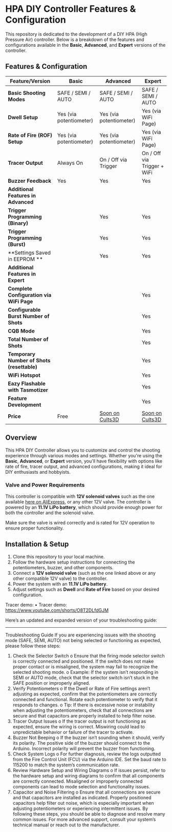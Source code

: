 # HPA DIY Controller Features & Configuration

This repository is dedicated to the development of a DIY HPA (High Pressure Air) controller. Below is a breakdown of the features and configurations available in the **Basic**, **Advanced**, and **Expert** versions of the controller.

## Features & Configuration

| **Feature/Version**                                   | **Basic**                           | **Advanced**                       | **Expert**                         |
|-------------------------------------------------------|-------------------------------------|------------------------------------|------------------------------------|
| **Basic Shooting Modes**                              | SAFE / SEMI / AUTO                  | SAFE / SEMI / AUTO                 | SAFE / SEMI / AUTO                 |
| **Dwell Setup**                                       | Yes (via potentiometer)             | Yes (via potentiometer)            | Yes (via WiFi Page)                |
| **Rate of Fire (ROF) Setup**                          | Yes (via potentiometer)             | Yes (via potentiometer)            | Yes (via WiFi Page)                |
| **Tracer Output**                                     | Always On                           | On / Off via Trigger               | On / Off via Trigger + WiFi       |
| **Buzzer Feedback**                                   | Yes                                 | Yes                                | Yes                                |
| **Additional Features in Advanced**                   |                                     |                                    |                                    |
| **Trigger Programming (Binary)**                      |                                     | Yes                                | Yes                                |
| **Trigger Programming (Burst)**                       |                                     | Yes                                | Yes                                |
| **Settings Saved in EEPROM **                         |                                     | Yes                                | Yes                                |
| **Additional Features in Expert**                     |                                     |                                    |                                    |
| **Complete Configuration via WiFi Page**              |                                     |                                    | Yes                                |
| **Configurable Burst Number of Shots**                |                                     |                                    | Yes                                |
| **CQB Mode**                                          |                                     |                                    | Yes                                |
| **Total Number of Shots**                             |                                     |                                    | Yes                                |
| **Temporary Number of Shots (resettable)**            |                                     |                                    | Yes                                |
| **WiFi Hotspot**                                      |                                     |                                    | Yes                                |
| **Eazy Flashable with Tasmotizer**                    |                                     |                                    | Yes                                |
| **Feature Development**                               |                                     |                                    | Yes                                |
| **Price**                                             | Free                                | [Soon on Cults3D](https://cults3d.com/en/3d-model/various/hpa-diy-controller-advanced-version)                  | [Soon on Cults3D](https://cults3d.com/en/3d-model/various/hpa-diy-controller-expert-version)                  |

## Overview

This HPA DIY Controller allows you to customize and control the shooting experience through various modes and settings. Whether you're using the **Basic**, **Advanced**, or **Expert** version, you'll have flexibility with options like rate of fire, tracer output, and advanced configurations, making it ideal for DIY enthusiasts and hobbyists.

### Valve and Power Requirements

This controller is compatible with **12V solenoid valves** such as the one available [here on AliExpress](https://www.aliexpress.com/item/1005004530677382.html?spm=a2g0o.order_list.order_list_main.5.2af15e5bFuXJDw), or any other 12V valve. The controller is powered by an **11.1V LiPo battery**, which should provide enough power for both the controller and the solenoid valve.

Make sure the valve is wired correctly and is rated for 12V operation to ensure proper functionality.

## Installation & Setup

1. Clone this repository to your local machine.
2. Follow the hardware setup instructions for connecting the potentiometers, buzzer, and other components.
3. Connect a **12V solenoid valve** (such as the one linked above or any other compatible 12V valve) to the controller.
4. Power the system with an **11.1V LiPo battery**.
5. Adjust settings such as **Dwell** and **Rate of Fire** based on your desired configuration.

Tracer demo: •	Tracer demo: https://www.youtube.com/shorts/O8T2DLfdGJM 

Here’s an updated and expanded version of your troubleshooting guide:
________________________________________
Troubleshooting Guide
If you are experiencing issues with the shooting mode (SAFE, SEMI, AUTO) not being selected or functioning as expected, please follow these steps:
1.	Check the Selector Switch
o	Ensure that the firing mode selector switch is correctly connected and positioned. If the switch does not make proper contact or is misaligned, the system may fail to recognize the selected shooting mode.
o	Example: If the system isn’t responding in SEMI or AUTO mode, check that the selector switch isn’t stuck in the SAFE position or improperly aligned.
2.	Verify Potentiometers
o	If the Dwell or Rate of Fire settings aren’t adjusting as expected, confirm that the potentiometers are correctly connected and functional. Rotate each potentiometer to verify that it responds to changes.
o	Tip: If there is excessive noise or instability when adjusting the potentiometers, check that all connections are secure and that capacitors are properly installed to help filter noise.
3.	Tracer Output Issues
o	If the tracer output is not functioning as expected, ensure the wiring is correct. Miswiring could lead to unpredictable behavior or failure of the tracer to activate.
4.	Buzzer Not Beeping
o	If the buzzer isn’t sounding when it should, verify its polarity. The positive side of the buzzer should connect to the Arduino. Incorrect polarity will prevent the buzzer from functioning.
5.	Check System Logs
o	For further diagnosis, review the logs outputted from the Fire Control Unit (FCU) via the Arduino IDE. Set the baud rate to 115200 to match the system’s communication rate.
6.	Review Hardware Setup and Wiring Diagrams
o	If issues persist, refer to the hardware setup and wiring diagrams to confirm that all components are correctly connected. Misaligned or improperly connected components can lead to mode selection and functionality issues.
7.	Capacitor and Noise Filtering
o	Ensure that all connections are secure and that capacitors are installed as indicated. Properly positioned capacitors help filter out noise, which is especially important when adjusting potentiometers or experiencing intermittent issues.
By following these steps, you should be able to diagnose and resolve many common issues. For more advanced support, consult your system’s technical manual or reach out to the manufacturer.


